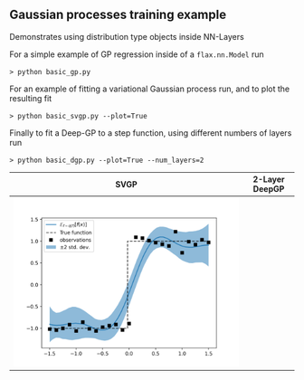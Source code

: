 ## Gaussian processes training example

Demonstrates using distribution type objects inside NN-Layers

For a simple example of GP regression
inside of a `flax.nn.Model` run

```shell script
> python basic_gp.py
```

For an example of fitting a variational Gaussian
process run, and to plot the resulting fit

```shell script
> python basic_svgp.py --plot=True
```

Finally to fit a Deep-GP to a step function, using 
different numbers of layers run

```shell script
> python basic_dgp.py --plot=True --num_layers=2
```

SVGP      | 2-Layer DeepGP
:--------:|:----------------:
![](./imgs/1layer_deepgp.png) |  [](./imgs/2layer_deepgp.png)